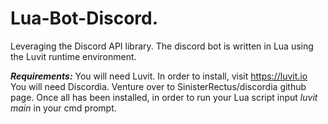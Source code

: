 # Lua-Bot-Discord. 
Leveraging the Discord API library. The discord bot is written in Lua using the Luvit runtime environment.

***Requirements:*** 
You will need Luvit. In order to install, visit https://luvit.io 
You will need Discordia. Venture over to SinisterRectus/discordia github page.
Once all has been installed, in order to run your Lua script input *luvit main* in your cmd prompt. 
